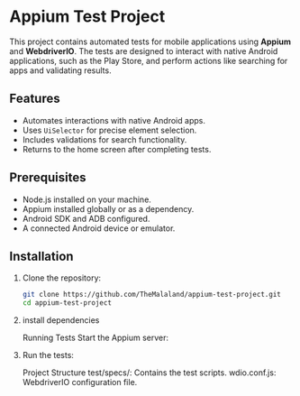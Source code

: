 # Appium Test Project

This project contains automated tests for mobile applications using **Appium** and **WebdriverIO**. The tests are designed to interact with native Android applications, such as the Play Store, and perform actions like searching for apps and validating results.

## Features

- Automates interactions with native Android apps.
- Uses `UiSelector` for precise element selection.
- Includes validations for search functionality.
- Returns to the home screen after completing tests.

## Prerequisites

- Node.js installed on your machine.
- Appium installed globally or as a dependency.
- Android SDK and ADB configured.
- A connected Android device or emulator.

## Installation

1. Clone the repository:
   ```bash
   git clone https://github.com/TheMalaland/appium-test-project.git
   cd appium-test-project

2. install dependencies

    Running Tests
    Start the Appium server:

3.  Run the tests:

    Project Structure
    test/specs/: Contains the test scripts.
    wdio.conf.js: WebdriverIO configuration file.